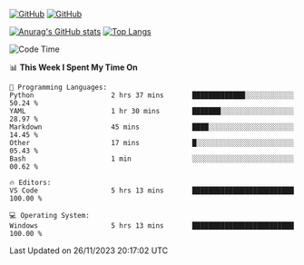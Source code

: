 [![GitHub](https://img.shields.io/github/followers/sharpxk?style=social)](https://github.com/sharpxk) [![GitHub](https://img.shields.io/github/stars/sharpxk?style=social)](https://github.com/sharpxk)

[![Anurag's GitHub stats](https://github-readme-stats-git-masterrstaa-rickstaa.vercel.app/api?username=sharpxk&hide=contribs,prs,issues&show_icons=true&theme=tokyonight)](https://github.com/anuraghazra/github-readme-stats)
[![Top Langs](https://github-readme-stats-git-masterrstaa-rickstaa.vercel.app/api/top-langs/?username=sharpxk&layout=compact&theme=tokyonight)](https://github.com/anuraghazra/github-readme-stats)

<!--START_SECTION:waka-->
![Code Time](http://img.shields.io/badge/Code%20Time-365%20hrs%2030%20mins-blue)

📊 **This Week I Spent My Time On** 

```text
💬 Programming Languages: 
Python                   2 hrs 37 mins       █████████████░░░░░░░░░░░░   50.24 % 
YAML                     1 hr 30 mins        ███████░░░░░░░░░░░░░░░░░░   28.97 % 
Markdown                 45 mins             ████░░░░░░░░░░░░░░░░░░░░░   14.45 % 
Other                    17 mins             █░░░░░░░░░░░░░░░░░░░░░░░░   05.43 % 
Bash                     1 min               ░░░░░░░░░░░░░░░░░░░░░░░░░   00.62 % 

🔥 Editors: 
VS Code                  5 hrs 13 mins       █████████████████████████   100.00 % 

💻 Operating System: 
Windows                  5 hrs 13 mins       █████████████████████████   100.00 % 
```


 Last Updated on 26/11/2023 20:17:02 UTC
<!--END_SECTION:waka-->
